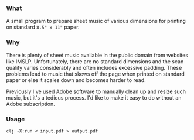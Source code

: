### What

A small program to prepare sheet music of various dimensions for printing on standard `8.5" x 11"` paper.

### Why

There is plenty of sheet music available in the public domain from websites like IMSLP. Unfortunately, there are no standard dimensions and the scan quality varies considerably and often includes excessive padding. These problems lead to music that skews off the page when printed on standard paper or else it scales down and becomes harder to read.

Previously I've used Adobe software to manually clean up and resize such music, but it's a tedious process. I'd like to make it easy to do without an Adobe subscription.


### Usage

```shell
clj -X:run < input.pdf > output.pdf
```
